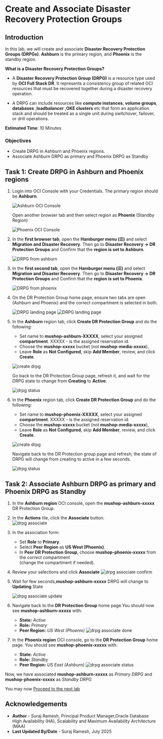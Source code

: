 # Create and Associate Disaster Recovery Protection Groups

## Introduction

In this lab, we will create and associate **Disaster Recovery Protection Groups (DRPGs)**. **Ashburn** is the primary region, and **Phoenix** is the standby region.

**What is a Disaster Recovery Protection Groups?**  

-   A **Disaster Recovery Protection Group (DRPG)** is a resource type used by **OCI Full Stack DR**. It represents a consistency group of related OCI resources that must be recovered together during a disaster recovery operation.  

-   A DRPG can include resources like **compute instances**, **volume groups**, **databases** ,**loadbalancer** ,**OKE clusters** etc that form an application stack and should be treated as a single unit during switchover, failover, or drill operations.

**Estimated Time**: 10 Minutes

### Objectives

- Create DRPG in Ashburn and Phoenix regions.
- Associate Ashburn DRPG as primary and Phoenix DRPG as Standby

## Task 1: Create DRPG in Ashburn and Phoenix regions

1.  Login into OCI Console with your Credentials. The primary region should be **Ashburn**.

    ![Ashburn OCI Console](./images/ashburn-region-new.png)

    Open another browser tab and then select region as **Phoenix** (Standby Region)

    ![Phoenix OCI Console](./images/phoenix-region-new.png)

2.  In the **first browser tab**, open the **Hamburger menu (☰)** and select **Migration and Disaster Recovery**. Then go to **Disaster Recovery → DR Protection Groups** and Confirm that the **region is set to Ashburn**.

    ![DRPG from ashburn](./images/ashburn-drpgpage-new.png)

3.  In the **first second tab**, open the **Hamburger menu (☰)** and select **Migration and Disaster Recovery**. Then go to **Disaster Recovery → DR Protection Groups** and Confirm that the **region is set to Phoenix**.

    ![DRPG from phoenix](./images/phoenix-drpgpage-new.png)

4. On the DR Protection Group home page, ensure two tabs are open (Ashburn and Phoenix) and the correct compartment is selected in both.

    ![DRPG landing page](./images/ashburn-drpg-new.png)
    ![DRPG landing page](./images/phoenix-drpg-new.png)

5.  In the **Ashburn** region tab, click **Create DR Protection Group** and do the following: 
    - Set name to **mushop-ashburn-XXXXX**, select your assigned **compartment**. XXXXX - is the assigned reservation id.
    - Choose the **mushop-xxxxx** bucket (not **mushop-media-xxxxx**),  
    - Leave **Role** as **Not Configured**, skip **Add Member**, review, and click **Create**.


    ![create drpg](./images/ashburn-drpgcreate-new.png)

    Go back to the DR Protection Group page, refresh it, and wait for the DRPG state to change from **Creating** to **Active**.

    ![drpg status](./images/ashburn-drpgactive-new.png)

6.  In the **Phoenix** region tab, click **Create DR Protection Group** and do the following: 
    - Set name to **mushop-phoenix-XXXXX**, select your assigned **compartment**. XXXXX - is the assigned reservation id.
    - Choose the **mushop-xxxxx** bucket (not **mushop-media-xxxxx**),  
    - Leave **Role** as **Not Configured**, skip **Add Member**, review, and click **Create**.

    ![create drpg](./images/phoenix-drpgcreate-new.png)

    Navigate back to the DR Protection group page and refresh; the state of DRPG will change from creating to active in a few seconds.

    ![drpg status](./images/phoenix-drpgactive-new.png)

## Task 2: Associate Ashburn DRPG as primary and Phoenix DRPG as Standby

1. In the **Ashburn region** OCI console, open the **mushop-ashburn-xxxxx** DR Protection Group.

2. In the **Actions** tile, click the **Associate** button.  
   ![drpg associate](./images/drpg-associate-new.png)

3. In the association form:
    - Set **Role** to **Primary**.
    - Select **Peer Region** as **US West (Phoenix)**.
    - In **Peer DR Protection Group**, choose **mushop-phoenix-xxxxx** from the correct compartment  
     (change the compartment if needed).

4. Review your selections and click **Associate**
    ![drpg associate confirm](./images/drpg-associate-1-new.png)

5. Wait for few seconds,**mushop-ashburn-xxxxx** DRPG will change to **Updating** State

    ![drpg associate update](./images/drpg-associate-updating-new.png)

6.  Navigate back to the **DR Protection Group** home page.You should now see **mushop-ashburn-xxxxx** with: 
    - **State:** *Active*  
    - **Role:** *Primary*  
    - **Peer Region:** *US West (Phoenix)*
    ![drpg associate done](./images/drpg-status-ashburn-new.png)

7.  In the **Phoenix region** OCI console, go to the **DR Protection Group** home page. You should see **mushop-phoenix-xxxxx** with:
    - **State:** *Active*  
    - **Role:** *Standby*  
    - **Peer Region:** *US East (Ashburn)*
    ![drpg associate status](./images/drpg-status-phoenix-new.png)

Now, we have associated **mushop-ashburn-xxxxx** as *Primary DRPG* and **mushop-phoenix-xxxxx**  as *Standby DRPG*

You may now [Proceed to the next lab](#next)

## Acknowledgements

- **Author** - Suraj Ramesh, Principal Product Manager,Oracle Database High Availability (HA), Scalability and Maximum Availability Architecture (MAA)
- **Last Updated By/Date** -  Suraj Ramesh, July 2025
